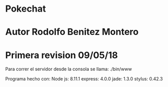 # Pokechat
# Autor Rodolfo Benitez Montero
# Primera revision 09/05/18

Para correr el servidor desde la consola se llama:
./bin/www

Programa hecho con:
Node js: 8.11.1
express: 4.0.0
jade: 1.3.0
stylus: 0.42.3
